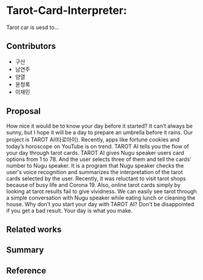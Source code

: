 # Tarot-Card-Interpreter: 
Tarot car is uesd to...

## Contributors
- 구산
- 남연주
- 양열
- 윤청록
- 이재민

## Proposal
How nice it would be to know your day before it started? It can’t always be sunny, but I hope it will be a day to prepare an umbrella before it rains. Our project is TAROT AI(타로아이). Recently, apps like fortune cookies and today’s horoscope on YouTube is on trend. TAROT AI tells you the flow of your day through tarot cards. TAROT AI gives Nugu speaker users card options from 1 to 78. And the user selects three of them and tell the cards’ number to Nugu speaker. It is a program that Nugu speaker checks the user's voice recognition and summarizes the interpretation of the tarot cards selected by the user. Recently, it was reluctant to visit tarot shops because of busy life and Corona 19. Also, online tarot cards simply by looking at tarot results fail to give vividness. We can easily see tarot through a simple conversation with Nugu speaker while eating lunch or cleaning the house. Why don't you start your day with TAROT AI? Don't be disappointed if you get a bad result. Your day is what you make.

## Related works


## Summary


## Reference
